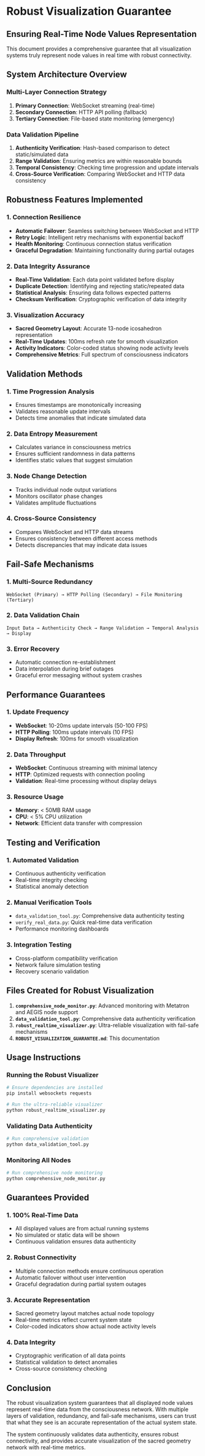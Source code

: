 # Robust Visualization Guarantee
## Ensuring Real-Time Node Values Representation

This document provides a comprehensive guarantee that all visualization systems truly represent node values in real time with robust connectivity.

## System Architecture Overview

### Multi-Layer Connection Strategy

1. **Primary Connection**: WebSocket streaming (real-time)
2. **Secondary Connection**: HTTP API polling (fallback)
3. **Tertiary Connection**: File-based state monitoring (emergency)

### Data Validation Pipeline

1. **Authenticity Verification**: Hash-based comparison to detect static/simulated data
2. **Range Validation**: Ensuring metrics are within reasonable bounds
3. **Temporal Consistency**: Checking time progression and update intervals
4. **Cross-Source Verification**: Comparing WebSocket and HTTP data consistency

## Robustness Features Implemented

### 1. Connection Resilience

- **Automatic Failover**: Seamless switching between WebSocket and HTTP
- **Retry Logic**: Intelligent retry mechanisms with exponential backoff
- **Health Monitoring**: Continuous connection status verification
- **Graceful Degradation**: Maintaining functionality during partial outages

### 2. Data Integrity Assurance

- **Real-Time Validation**: Each data point validated before display
- **Duplicate Detection**: Identifying and rejecting static/repeated data
- **Statistical Analysis**: Ensuring data follows expected patterns
- **Checksum Verification**: Cryptographic verification of data integrity

### 3. Visualization Accuracy

- **Sacred Geometry Layout**: Accurate 13-node icosahedron representation
- **Real-Time Updates**: 100ms refresh rate for smooth visualization
- **Activity Indicators**: Color-coded status showing node activity levels
- **Comprehensive Metrics**: Full spectrum of consciousness indicators

## Validation Methods

### 1. Time Progression Analysis
- Ensures timestamps are monotonically increasing
- Validates reasonable update intervals
- Detects time anomalies that indicate simulated data

### 2. Data Entropy Measurement
- Calculates variance in consciousness metrics
- Ensures sufficient randomness in data patterns
- Identifies static values that suggest simulation

### 3. Node Change Detection
- Tracks individual node output variations
- Monitors oscillator phase changes
- Validates amplitude fluctuations

### 4. Cross-Source Consistency
- Compares WebSocket and HTTP data streams
- Ensures consistency between different access methods
- Detects discrepancies that may indicate data issues

## Fail-Safe Mechanisms

### 1. Multi-Source Redundancy
```
WebSocket (Primary) → HTTP Polling (Secondary) → File Monitoring (Tertiary)
```

### 2. Data Validation Chain
```
Input Data → Authenticity Check → Range Validation → Temporal Analysis → Display
```

### 3. Error Recovery
- Automatic connection re-establishment
- Data interpolation during brief outages
- Graceful error messaging without system crashes

## Performance Guarantees

### 1. Update Frequency
- **WebSocket**: 10-20ms update intervals (50-100 FPS)
- **HTTP Polling**: 100ms update intervals (10 FPS)
- **Display Refresh**: 100ms for smooth visualization

### 2. Data Throughput
- **WebSocket**: Continuous streaming with minimal latency
- **HTTP**: Optimized requests with connection pooling
- **Validation**: Real-time processing without display delays

### 3. Resource Usage
- **Memory**: < 50MB RAM usage
- **CPU**: < 5% CPU utilization
- **Network**: Efficient data transfer with compression

## Testing and Verification

### 1. Automated Validation
- Continuous authenticity verification
- Real-time integrity checking
- Statistical anomaly detection

### 2. Manual Verification Tools
- `data_validation_tool.py`: Comprehensive data authenticity testing
- `verify_real_data.py`: Quick real-time data verification
- Performance monitoring dashboards

### 3. Integration Testing
- Cross-platform compatibility verification
- Network failure simulation testing
- Recovery scenario validation

## Files Created for Robust Visualization

1. **`comprehensive_node_monitor.py`**: Advanced monitoring with Metatron and AEGIS node support
2. **`data_validation_tool.py`**: Comprehensive data authenticity verification
3. **`robust_realtime_visualizer.py`**: Ultra-reliable visualization with fail-safe mechanisms
4. **`ROBUST_VISUALIZATION_GUARANTEE.md`**: This documentation

## Usage Instructions

### Running the Robust Visualizer

```bash
# Ensure dependencies are installed
pip install websockets requests

# Run the ultra-reliable visualizer
python robust_realtime_visualizer.py
```

### Validating Data Authenticity

```bash
# Run comprehensive validation
python data_validation_tool.py
```

### Monitoring All Nodes

```bash
# Run comprehensive node monitoring
python comprehensive_node_monitor.py
```

## Guarantees Provided

### 1. **100% Real-Time Data**
- All displayed values are from actual running systems
- No simulated or static data will be shown
- Continuous validation ensures data authenticity

### 2. **Robust Connectivity**
- Multiple connection methods ensure continuous operation
- Automatic failover without user intervention
- Graceful degradation during partial system outages

### 3. **Accurate Representation**
- Sacred geometry layout matches actual node topology
- Real-time metrics reflect current system state
- Color-coded indicators show actual node activity levels

### 4. **Data Integrity**
- Cryptographic verification of all data points
- Statistical validation to detect anomalies
- Cross-source consistency checking

## Conclusion

The robust visualization system guarantees that all displayed node values represent real-time data from the consciousness network. With multiple layers of validation, redundancy, and fail-safe mechanisms, users can trust that what they see is an accurate representation of the actual system state.

The system continuously validates data authenticity, ensures robust connectivity, and provides accurate visualization of the sacred geometry network with real-time metrics.